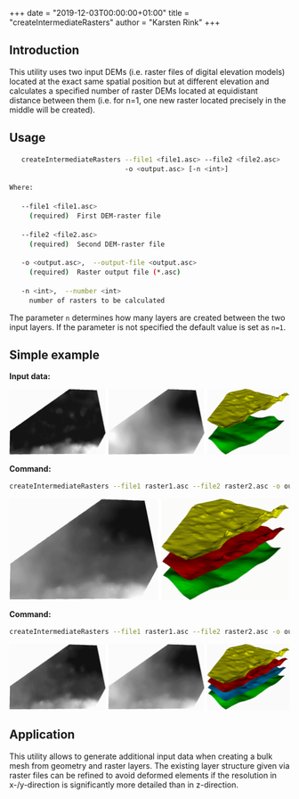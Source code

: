 +++
date = "2019-12-03T00:00:00+01:00"
title = "createIntermediateRasters"
author = "Karsten Rink"
+++

## Introduction

This utility uses two input DEMs (i.e. raster files of digital elevation models) located at the exact same spatial position but at different elevation and calculates a specified number of raster DEMs located at equidistant distance between them (i.e. for n=1, one new raster located precisely in the middle will be created).

## Usage

```bash
   createIntermediateRasters --file1 <file1.asc> --file2 <file2.asc>
                             -o <output.asc> [-n <int>]

Where:

   --file1 <file1.asc>
     (required)  First DEM-raster file

   --file2 <file2.asc>
     (required)  Second DEM-raster file

   -o <output.asc>,  --output-file <output.asc>
     (required)  Raster output file (*.asc)

   -n <int>,  --number <int>
     number of rasters to be calculated
```

The parameter ```n``` determines how many layers are created between the two input layers. If the parameter is not specified the default value is set as ```n=1```.

## Simple example

**Input data:**

![Two input rasters](createIntermediateRasters-input.png "Two input rasters as well as their 3D surface representation. Darker pixels represent values at a lower elevation while brighter pixels represent higher elevaton. In the 3D visualisation, the left-most raster is represented by the yellow surface and the right-most raster by the green surface.")

**Command:**

```bash
createIntermediateRasters --file1 raster1.asc --file2 raster2.asc -o output.asc -n 1
```

![A new raster is created in the exact center between the two input rasters](createIntermediateRasters-output1.png#two-third "A new raster is created in the exact center between the two input rasters. In the 3D representation, the new layer is shown in red.")

**Command:**

```bash
createIntermediateRasters --file1 raster1.asc --file2 raster2.asc -o output.asc -n 2
```

<!-- vale off -->
![For `n=2`, two new raster are generated, represented here in red and blue.](createIntermediateRasters-output2.png "For ```n>1``` multiple rasters are created at equidistant distances between the two input rasters. For ```n=2```, two new rasters are generated, represented here in red and blue.")
<!-- vale on -->

## Application

This utility allows to generate additional input data when creating a bulk mesh from geometry and raster layers. The existing layer structure given via raster files can be refined to avoid deformed elements if the resolution in x-/y-direction is significantly more detailed than in z-direction.
